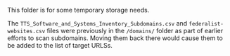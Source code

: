 
This folder is for some temporary storage needs.  

The `TTS_Software_and_Systems_Inventory_Subdomains.csv` and `federalist-websites.csv` files were previously in the `/domains/` folder as part of earlier efforts to scan subdomains.  Moving them back there would cause them to be added to the list of target URLSs.  
